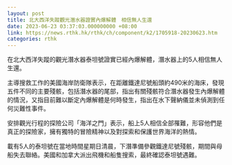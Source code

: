 ```yaml
---
layout: post
title: 北大西洋失蹤觀光潛水器證實內爆解體　相信無人生還
date: 2023-06-23 03:37:03.000000000 +08:00
link: https://news.rthk.hk/rthk/ch/component/k2/1705918-20230623.htm
categories: rthk
---
```


在北大西洋失蹤的觀光潛水器泰坦號證實已經內爆解體，潛水器上的5人相信無人生還。

主導搜救工作的美國海岸防衛隊表示，在距離鐵達尼號船頭約490米的海床，發現五件不同的主要殘骸，包括潛水器的尾部，指出有關殘骸符合潛水器發生內爆解體的情況，又指目前難以斷定內爆解體是何時發生，指出在水下聲納儀並未偵測到任何災難性事件。

安排觀光行程的探險公司「海洋之門」表示，船上5人相信全部罹難，形容他們是真正的探險家，擁有獨特的冒險精神以及對探索和保護世界海洋的熱情。

載有5人的泰坦號在當地時間星期日清晨，下潛準備參觀鐵達尼號殘骸，期間與母船失去聯絡。美國和加拿大派出飛機和船隻搜索，最終確認泰坦號遇難。
